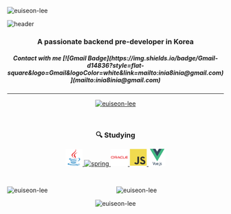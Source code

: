 <p align="left"> <img src="https://komarev.com/ghpvc/?username=euiseon-lee&label=Profile%20views&color=a754e3&style=flat" alt="euiseon-lee" /> </p>

![header](https://capsule-render.vercel.app/api?type=cylinder&color=timeAuto&height=150&section=header&text=Hi👋,%20I'm%20Euiseon%20Lee&fontSize=70)
  
  <h3 align=center>A passionate backend pre-developer in Korea</h3>
  <h5 align=center>Contact with me [![Gmail Badge](https://img.shields.io/badge/Gmail-d14836?style=flat-square&logo=Gmail&logoColor=white&link=mailto:inia8inia@gmail.com)](mailto:inia8inia@gmail.com)
  </h5>




* * *

<div align=center>

  <p> <a href="https://github.com/ryo-ma/github-profile-trophy"><img src="https://github-profile-trophy.vercel.app/?username=euiseon-lee" alt="euiseon-lee" /></a> </p>
  
  <br />
  
  <p> 
    <h3> 🔍 Studying </h3>
    <a href="https://www.java.com" target="_blank" rel="noreferrer"> <img src="https://raw.githubusercontent.com/devicons/devicon/master/icons/java/java-original.svg" alt="java" width="40" height="40"/> </a> 
      <a href="https://spring.io/" target="_blank" rel="noreferrer"> <img src="https://www.vectorlogo.zone/logos/springio/springio-icon.svg" alt="spring" width="40" height="40"/> </a> 
    <a href="https://www.oracle.com/" target="_blank" rel="noreferrer"> <img src="https://raw.githubusercontent.com/devicons/devicon/master/icons/oracle/oracle-original.svg" alt="oracle" width="40" height="40"/> </a> 
    <a href="https://developer.mozilla.org/en-US/docs/Web/JavaScript" target="_blank" rel="noreferrer"> <img src="https://raw.githubusercontent.com/devicons/devicon/master/icons/javascript/javascript-original.svg" alt="javascript" width="40" height="40"/> </a> 
    <a href="https://vuejs.org/" target="_blank" rel="noreferrer"> <img src="https://raw.githubusercontent.com/devicons/devicon/master/icons/vuejs/vuejs-original-wordmark.svg" alt="vuejs" width="40" height="40"/> </a> 
  </p>

  <br />

  <p><img align="left" src="https://github-readme-stats.vercel.app/api/top-langs?username=euiseon-lee&theme=buefy&show_icons=true&locale=en&layout=demo" alt="euiseon-lee" /></p>

  <p>&nbsp;<img src="https://github-readme-stats.vercel.app/api?username=euiseon-lee&theme=buefy&show_icons=true&locale=en" alt="euiseon-lee" /></p>

  <p><img src="https://github-readme-streak-stats.herokuapp.com/?user=euiseon-lee&" alt="euiseon-lee" /></p>

</div>


